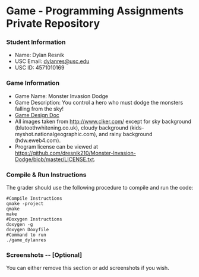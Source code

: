 # Game - Programming Assignments Private Repository
### Student Information
  + Name: Dylan Resnik
  + USC Email: dylanres@usc.edu
  + USC ID: 4571010169

### Game Information
  + Game Name: Monster Invasion Dodge
  + Game Description: You control a hero who must dodge the monsters falling from the sky!
  + [Game Design Doc](GameDesignDoc.md)
  + All images taken from http://www.clker.com/ except for sky background (blutoothwhitening.co.uk),
  	cloudy background (kids-myshot.nationalgeographic.com), and rainy background (hdw.eweb4.com).
  + Program license can be viewed at https://github.com/dresnik210/Monster-Invasion-Dodge/blob/master/LICENSE.txt.


### Compile & Run Instructions
The grader should use the following procedure to compile and run the code:
```shell
#Compile Instructions
qmake -project
qmake
make
#Doxygen Instructions
doxygen -g
doxygen Doxyfile
#Command to run
./game_dylanres
```

### Screenshots -- [Optional]
You can either remove this section or add screenshots if you wish.
